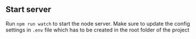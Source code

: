 ## Start server

Run `npm run watch` to start the node server. Make sure to update the config settings in `.env` file which has to be created in the root folder of the project
